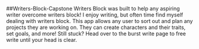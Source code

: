 ##Writers-Block-Capstone
Writers Block was built to help any aspiring writer overcome writers block! I enjoy writing, but often time find myself dealing with writers block. This app allows any user to sort out and plan any projects they are working on. They can create characters and their traits, set goals, and more! Still stuck? Head over to the burst write page to free write until your head is clear.

